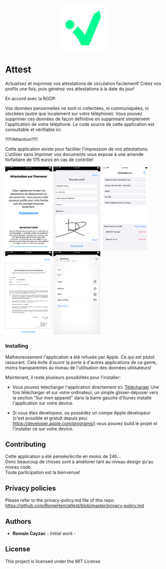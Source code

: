 <p align="center">
  <img src="images/logo.png" style="float:middle;" width="150">
</p>

# Attest

Actualisez et imprimez vos attestations de circulation facilement! 
Créez vos profils une fois, puis générez vos attestations à la date du jour!

<p>
En accord avec la RGDP:
<div>
Vos données personnelles ne sont ni collectées, ni communiquées, ni stockées (autre que localement sur votre téléphone). Vous pouvez supprimer ces données de façon définitive en supprimant simplement l'application de votre téléphone. Le code source de cette application est consultable et vérifiable ici.
</div>
</p>

<p>
!!!!!!Attention!!!!!
<div>
Cette application existe pour faciliter l'impression de vos attestations. L'utiliser sans imprimer vos documents vous expose à une amende forfaitaire de 175 euros en cas de contrôle!
</div>
</p>

<div>
<img src="images/screenshots/onboarding.png" width="150">
<img src="images/screenshots/create-profile.png" width="150">
<img src="images/screenshots/home.png" width="150">
<img src="images/screenshots/attestation-pdf.png" width="150">
<img src="images/screenshots/share.png" width="150">
</div>

### Installing

Malheureusement l'application a été refusée par Apple. Ce qui est plutot rassurant. Cela évite d'ouvrir la porte à d'autres applications de ce genre, moins transparentes au niveau de l'utilisation des données utilisateurs!</br>

Maintenant, il reste plusieurs possibilités pour l'installer:
- Vous pouvez telecharger l'application directement ici: 
<a href="/RomeHein/attest/raw/master/Attest.ipa">Télécharger</a>
Une fois télécharger et sur votre ordinateur, un simple glisser-déposer vers la section "Sur mon appareil" dans la barre gauche d'Itunes installe l'application sur votre device.

- Si vous êtes developeur, ou possédez un compe Apple dévelopeur (c'est possible et gratuit depuis peu: https://developer.apple.com/programs/) vous pouvez build le projet et l'installer ce sur votre device.



## Contributing

Cette application a été pensée/écrite en moins de 24h...</br>
Donc beaucoup de choses sont à améliorer tant au niveau design qu'au niveau code.</br>
Toute participation est la bienvenue!

## Privacy policies

Please refer to the privacy-policy.md file of this repo:
https://github.com/RomeHein/attest/blob/master/privacy-policy.md

## Authors

* **Romain Cayzac** - *Initial work* -

## License

This project is licensed under the MIT License
